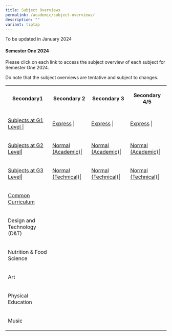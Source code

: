 ```yaml
---
title: Subject Overviews
permalink: /academic/subject-overviews/
description: ""
variant: tiptap
---
```

<p>To be updated in January 2024</p><h4><strong>Semester One 2024</strong></h4><p>Please click on each link to access the subject overview of each subject for Semester One 2024.</p><p>Do note that the subject overviews are tentative and subject to changes.</p><table><tbody><tr><th rowspan="1" colspan="1"><p><strong>Secondary1</strong></p></th><th rowspan="1" colspan="1"><p><strong>Secondary 2</strong></p></th><th rowspan="1" colspan="1"><p><strong>Secondary 3</strong></p></th><th rowspan="1" colspan="1"><p><strong>Secondary 4/5</strong></p></th></tr><tr><td rowspan="1" colspan="1"><p><a href="https://drive.google.com/drive/folders/1sE2e5iSq-YjM08NlzSU4PHPukjOXDGEa?usp=sharing" rel="noopener noreferrer nofollow" target="_blank">Subjects at G1 Level </a>|</p></td><td rowspan="1" colspan="1"><p><a href="https://drive.google.com/drive/folders/1AWbpFjM-Xk4qXkGs5GOR0M7J3fm0b3Lj?usp=drive_link" rel="noopener noreferrer nofollow" target="_blank">Express</a> |</p></td><td rowspan="1" colspan="1"><p><a href="https://drive.google.com/drive/folders/1YqlUdQE87eoKNYHa8Y5npspIp-sXZRSE?usp=drive_link" rel="noopener noreferrer nofollow" target="_blank">Express</a> |</p></td><td rowspan="1" colspan="1"><p><a href="https://drive.google.com/drive/folders/1lHN1czXdhxzPFYArkjkJjKOe0klIoa7G?usp=drive_link" rel="noopener noreferrer nofollow" target="_blank">Express</a> |</p></td></tr><tr><td rowspan="1" colspan="1"><p><a href="https://drive.google.com/drive/folders/1kdbVlHZPtE7LNsY7kDF3OUF-W_UaLrk9?usp=drive_link" rel="noopener noreferrer nofollow" target="_blank">Subjects at G2 Level</a>|</p></td><td rowspan="1" colspan="1"><p><a href="https://drive.google.com/drive/folders/1YhtHh5qOdh_Rsz-kpktyMMO0J6DZq6eF?usp=drive_link" rel="noopener noreferrer nofollow" target="_blank">Normal (Academic)</a>|</p></td><td rowspan="1" colspan="1"><p><a href="https://drive.google.com/drive/folders/1qz8PC8UfhBh1gBczTNfOxk0-JeLdpUKV?usp=drive_link" rel="noopener noreferrer nofollow" target="_blank">Normal (Academic)</a>|</p></td><td rowspan="1" colspan="1"><p><a href="https://drive.google.com/drive/folders/16VJYvZ4OAFK0Aryatatz-9k5PT6OCJAT?usp=drive_link" rel="noopener noreferrer nofollow" target="_blank">Normal (Academic)</a>|</p></td></tr><tr><td rowspan="1" colspan="1"><p><a href="https://drive.google.com/drive/folders/11BqZi3qTlm5nebFKH37pUVV6hoxAK8XG?usp=drive_link" rel="noopener noreferrer nofollow" target="_blank">Subjects at G3 Level</a>|</p></td><td rowspan="1" colspan="1"><p><a href="https://drive.google.com/drive/folders/1nig7UQf0CSHXTDGGr1owf_4rcVSwk0QD?usp=drive_link" rel="noopener noreferrer nofollow" target="_blank">Normal (Technical)</a>|</p></td><td rowspan="1" colspan="1"><p><a href="https://drive.google.com/drive/folders/1DhudA4K1AldOvJH5Sf8RuPNBHlscZ338?usp=drive_link" rel="noopener noreferrer nofollow" target="_blank">Normal (Technical)</a>|</p></td><td rowspan="1" colspan="1"><p><a href="https://drive.google.com/drive/folders/1znEPDmOsZQDSvXOWMskN7Jry1FWTiS4p?usp=drive_link" rel="noopener noreferrer nofollow" target="_blank">Normal (Technical)</a>|</p></td></tr><tr><td rowspan="1" colspan="1"><p><u>Common Curriculum</u></p></td><td rowspan="1" colspan="1"><p></p></td><td rowspan="1" colspan="1"><p></p></td><td rowspan="1" colspan="1"><p></p></td></tr><tr><td rowspan="1" colspan="1"><p>Design and Technology (D&amp;T)</p></td><td rowspan="1" colspan="1"><p></p></td><td rowspan="1" colspan="1"><p></p></td><td rowspan="1" colspan="1"><p></p></td></tr><tr><td rowspan="1" colspan="1"><p>Nutrition &amp; Food Science</p></td><td rowspan="1" colspan="1"><p></p></td><td rowspan="1" colspan="1"><p></p></td><td rowspan="1" colspan="1"><p></p></td></tr><tr><td rowspan="1" colspan="1"><p>Art</p></td><td rowspan="1" colspan="1"><p></p></td><td rowspan="1" colspan="1"><p></p></td><td rowspan="1" colspan="1"><p></p></td></tr><tr><td rowspan="1" colspan="1"><p>Physical Education</p></td><td rowspan="1" colspan="1"><p></p></td><td rowspan="1" colspan="1"><p></p></td><td rowspan="1" colspan="1"><p></p></td></tr><tr><td rowspan="1" colspan="1"><p>Music</p></td><td rowspan="1" colspan="1"><p></p></td><td rowspan="1" colspan="1"><p></p></td><td rowspan="1" colspan="1"><p></p></td></tr></tbody></table><p></p>